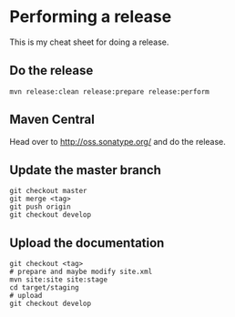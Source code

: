 # Performing a release

This is my cheat sheet for doing a release.

## Do the release

    mvn release:clean release:prepare release:perform

## Maven Central

Head over to http://oss.sonatype.org/ and do the release.

## Update the master branch

    git checkout master
    git merge <tag>
    git push origin
    git checkout develop

## Upload the documentation

    git checkout <tag>
    # prepare and maybe modify site.xml
    mvn site:site site:stage
    cd target/staging
    # upload
    git checkout develop

